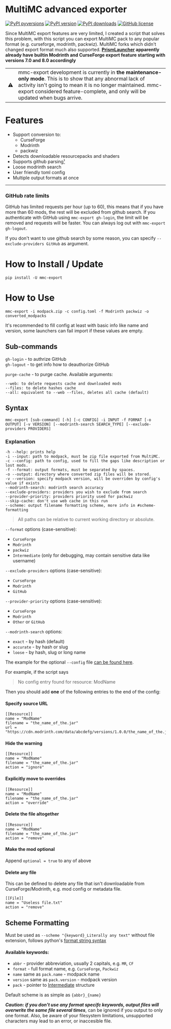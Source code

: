 # MultiMC advanced exporter
[![PyPI pyversions](https://img.shields.io/pypi/pyversions/mmc-export)](https://www.python.org)
[![PyPI version](https://img.shields.io/pypi/v/mmc-export?label=mmc-export&color=%2347a637)](https://pypi.org/project/mmc-export)
[![PyPI downloads](https://img.shields.io/pypi/dm/mmc-export?color=%23894bbf)](https://pypistats.org/packages/mmc-export)
[![GitHub license](https://img.shields.io/github/license/RozeFound/mmc-export)](/LICENSE)

Since MultiMC export features are very limited, I created a script that solves this problem, with this script you can export MultiMC pack to any popular format (e.g. curseforge, modrinth, packwiz). MultiMC forks which didn't changed export format much also supported.
**[PrismLauncher](https://github.com/PrismLauncher/PrismLauncher) apparently already have builtin Modrinth and CurseForge export feature starting with versions 7.0 and 8.0 accordingly**

<table class="alert-warn" align=center>
<tr>
    <td> ⚠️ </td>
    <td>
        mmc-export development is currently in <b>the maintenance-only mode</b>.
        This is to show that any abnormal lack of activity isn't going to mean it is
        no longer maintained. mmc-export considered feature-complete, and only will be updated when bugs arrive.
    </td>
</tr>
</table>

# Features

- Support conversion to:
    - CurseForge
    - Modrinth
    - packwiz
- Detects downloadable resourcepacks and shaders
- Supports github parsing[¹](#github-rate-limits)
- Loose modrinth search
- User friendly toml config
- Multiple output formats at once

---
### GitHub rate limits

GitHub has limited requests per hour (up to 60), this means that if you have more than 60 mods, the rest will be excluded from github search. 
If you authenticate with GitHub using `mmc-export gh-login`, the limit will be removed and requests will be faster. You can always log out with `mmc-export gh-logout`.

If you don't want to use github search by some reason, you can specify `--exclude-providers GitHub` as argument.

# How to Install / Update
```
pip install -U mmc-export
```

# How to Use
```
mmc-export -i modpack.zip -c config.toml -f Modrinth packwiz -o converted_modpacks
```
It's recommended to fill config at least with basic info like name and version, some launchers can fail import if these values are empty.

## Sub-commands

`gh-login` - to authrize GitHub \
`gh-logout` - to get info how to deauthorize GitHub 

`purge-cache` - to purge cache. Available arguments:
```
--web: to delete requests cache and downloaded mods
--files: to delete hashes cache
--all: equivalent to --web --files, deletes all cache (default)
```

## Syntax
```
mmc-export [sub-command] [-h] [-c CONFIG] -i INPUT -f FORMAT [-o OUTPUT] [-v VERSION] [--modrinth-search SEARCH_TYPE] [--exclude-providers PROVIDERS]
```

### Explanation
```
-h --help: prints help
-i --input: path to modpack, must be zip file exported from MultiMC.
-c --config: path to config, used to fill the gaps like description or lost mods.
-f --format: output formats, must be separated by spaces.
-o --output: directory where converted zip files will be stored.
-v --version: specify modpack version, will be overriden by config's value if exists
--modrinth-search: modrinth search accuracy
--exclude-providers: providers you wish to exclude from search
--provider-priority: providers priority used for packwiz
--skip-cache: don't use web cache in this run
--scheme: output filename formatting scheme, more info in #scheme-formatting
```
> All paths can be relative to current working directory or absolute.

`--format` options (case-sensitive): 
- `CurseForge`
- `Modrinth`
- `packwiz`
- `Intermediate` (only for debugging, may contain sensitive data like username)

`--exclude-providers` options (case-sensitive): 
- `CurseForge`
- `Modrinth`
- `GitHub`

`--provider-priority` options (case-sensitive): 
- `CurseForge`
- `Modrinth`
- `Other` or `GitHub`

`--modrinth-search` options:
- `exact` - by hash (default)
- `accurate` - by hash or slug
- `loose` - by hash, slug or long name

The example for the optional `--config` file [can be found here](example_config.toml). 

For example, if the script says

> No config entry found for resource: ModName

Then you should add **one** of the following entries to the end of the config:

#### Specify source URL
```
[[Resource]]
name = "ModName"
filename = "the_name_of_the.jar" 
url = "https://cdn.modrinth.com/data/abcdefg/versions/1.0.0/the_name_of_the.jar"
```
#### Hide the warning
```
[[Resource]]
name = "ModName"
filename = "the_name_of_the.jar" 
action = "ignore"
```
#### Explicitly move to overrides
```
[[Resource]]
name = "ModName"
filename = "the_name_of_the.jar" 
action = "override"
```
#### Delete the file altogether
```
[[Resource]]
name = "ModName"
filename = "the_name_of_the.jar" 
action = "remove"
```
#### Make the mod optional
Append `optional = true` to any of above

#### Delete any file
This can be defined to delete any file that isn't downloadable from CurseForge/Modrinth, e.g. mod config or metadata file.
```
[[File]]
name = "Useless file.txt"
action = "remove"
```

## Scheme Formatting

Must be used as `--scheme "{keyword}_Literally any text"` without file extension, follows python's [format string syntax](https://docs.python.org/3/library/string.html#format-string-syntax)

#### Available keywords: 
- `abbr` - provider abbreviation, usually 2 capitals, e.g. `MR`, `CF`
- `format` - full format name, e.g. `CurseForge`, `Packwiz`
- `name` same as `pack.name` - modpack name
- `version` same as `pack.version` - modpack version
- `pack` - pointer to [Intermediate](mmc_export/Helpers/structures.py#L51-L67) structure

Default scheme is as simple as `{abbr}_{name}`

***Caution: if you don't use any format specifc keywords, output files will overwrite the same file several times***, can be ignored if you output to only one format.
Also, be aware of your filesystem limitations, unsupported characters may lead to an error, or inaccesible file.
